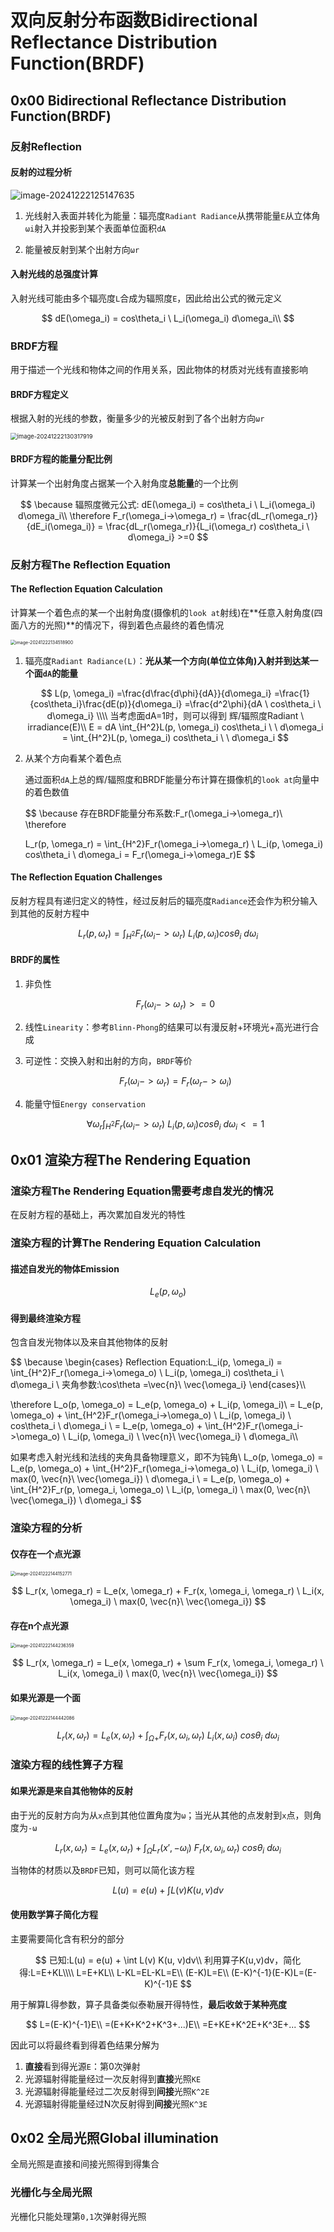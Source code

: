 #  双向反射分布函数Bidirectional Reflectance Distribution Function(BRDF)

## 0x00 Bidirectional Reflectance Distribution Function(BRDF)

### 反射Reflection

#### 反射的过程分析

![image-20241222125147635](./assets/image-20241222125147635.png)

1. 光线射入表面并转化为能量：辐亮度`Radiant Radiance`从携带能量`E`从立体角`ωi`射入并投影到某个表面单位面积`dA`

2. 能量被反射到某个出射方向`ωr`

   

#### 入射光线的总强度计算

入射光线可能由多个辐亮度`L`合成为辐照度`E`，因此给出公式的微元定义


$$
dE(\omega_i) = cos\theta_i \ L_i(\omega_i) d\omega_i\\
$$



### BRDF方程

用于描述一个光线和物体之间的作用关系，因此物体的材质对光线有直接影响

#### BRDF方程定义

根据入射的光线的参数，衡量多少的光被反射到了各个出射方向`ωr`

<img src="./assets/image-20241222130317919.png" alt="image-20241222130317919" style="zoom: 67%;" />



#### BRDF方程的能量分配比例

计算某一个出射角度占据某一个入射角度**总能量**的一个比例



$$
\because 辐照度微元公式:
dE(\omega_i) = cos\theta_i \ L_i(\omega_i) d\omega_i\\
\therefore
F_r(\omega_i->\omega_r)
= \frac{dL_r(\omega_r)}{dE_i(\omega_i)}
= \frac{dL_r(\omega_r)}{L_i(\omega_r) cos\theta_i \ d\omega_i} >=0
$$



### 反射方程The Reflection Equation

#### The Reflection Equation Calculation

计算某一个着色点的某一个出射角度(摄像机的`look at`射线)在**任意入射角度(四面八方的光照)**的情况下，得到着色点最终的着色情况

<img src="./assets/image-20241222134518900.png" alt="image-20241222134518900" style="zoom:50%;" />



1. 辐亮度`Radiant Radiance(L)`：**光从某一个方向(单位立体角)入射并到达某一个面`dA`的能量**

   

   $$
   L(p, \omega_i) 
   =\frac{d\frac{d\phi}{dA}}{d\omega_i}
   =\frac{1}{cos\theta_i}\frac{dE(p)}{d\omega_i}
   =\frac{d^2\phi}{dA \ cos\theta_i \ d\omega_i}
   \\\\
   当考虑面dA=1时，则可以得到 辉/辐照度Radiant \ irradiance(E)\\
   E 
   = dA \int_{H^2}L(p, \omega_i)  cos\theta_i \ \ d\omega_i 
   = \int_{H^2}L(p, \omega_i)  cos\theta_i \ \ d\omega_i
   $$

   

2. 从某个方向看某个着色点

   通过面积`dA`上总的辉/辐照度和BRDF能量分布计算在摄像机的`look at`向量中的着色数值

   

   $$
   \because
   存在BRDF能量分布系数:F_r(\omega_i->\omega_r)\\
   \therefore
   
   L_r(p, \omega_r) 
   = \int_{H^2}F_r(\omega_i->\omega_r) \ L_i(p, \omega_i) cos\theta_i \ d\omega_i
   = F_r(\omega_i->\omega_r)E
   $$




#### The Reflection Equation Challenges

反射方程具有递归定义的特性，经过反射后的辐亮度`Radiance`还会作为积分输入到其他的反射方程中



$$
L_r(p, \omega_r) = \int_{H^2}F_r(\omega_i->\omega_r) \ L_i(p, \omega_i) cos\theta_i \ d\omega_i
$$



#### BRDF的属性

1. 非负性

   

   $$
   F_r(\omega_i->\omega_r) >=0
   $$

   

   

2. 线性`Linearity`：参考`Blinn-Phong`的结果可以有漫反射+环境光+高光进行合成

3. 可逆性：交换入射和出射的方向，`BRDF`等价

   

   $$
   F_r(\omega_i->\omega_r) = F_r(\omega_r->\omega_i) 
   $$

   

4. 能量守恒`Energy conservation`

   

   $$
    \forall\omega_r \int_{H^2}F_r(\omega_i->\omega_r) \ L_i(p, \omega_i) cos\theta_i \ d\omega_i <=1
   $$




## 0x01 渲染方程The Rendering Equation

### 渲染方程The Rendering Equation需要考虑自发光的情况

在反射方程的基础上，再次累加自发光的特性

### 渲染方程的计算The Rendering Equation Calculation

#### 描述自发光的物体Emission



$$
L_e(p, \omega_o)
$$



#### 得到最终渲染方程

包含自发光物体以及来自其他物体的反射



$$
\because
\begin{cases}
Reflection Equation:L_i(p, \omega_i) = \int_{H^2}F_r(\omega_i->\omega_o) \ L_i(p, \omega_i) cos\theta_i \ d\omega_i \\
夹角参数:\cos\theta =\vec{n}\ \vec{\omega_i}
\end{cases}\\\\

\therefore
L_o(p, \omega_o) 
= L_e(p, \omega_o) + L_i(p, \omega_i)\\
= L_e(p, \omega_o) + \int_{H^2}F_r(\omega_i->\omega_o) \ L_i(p, \omega_i) \ cos\theta_i \ d\omega_i \\
= L_e(p, \omega_o) + \int_{H^2}F_r(\omega_i->\omega_o) \ L_i(p, \omega_i) \ \vec{n}\ \vec{\omega_i} \ d\omega_i\\\\

如果考虑入射光线和法线的夹角具备物理意义，即不为钝角\\
L_o(p, \omega_o) 
= L_e(p, \omega_o) + \int_{H^2}F_r(\omega_i->\omega_o) \ L_i(p, \omega_i) \ max(0, \vec{n}\ \vec{\omega_i}) \ d\omega_i \\
= L_e(p, \omega_o) + \int_{H^2}F_r(p, \omega_i, \omega_o) \ L_i(p, \omega_i) \ max(0, \vec{n}\ \vec{\omega_i}) \ d\omega_i
$$



### 渲染方程的分析

#### 仅存在一个点光源

<img src="./assets/image-20241222144152771.png" alt="image-20241222144152771" style="zoom:50%;" />


$$
L_r(x, \omega_r) = L_e(x, \omega_r) + F_r(x, \omega_i, \omega_r) \ L_i(x, \omega_i) \ max(0, \vec{n}\ \vec{\omega_i})
$$



#### 存在n个点光源

<img src="./assets/image-20241222144236359.png" alt="image-20241222144236359" style="zoom:50%;" />


$$
L_r(x, \omega_r) = L_e(x, \omega_r) + \sum F_r(x, \omega_i, \omega_r) \ L_i(x, \omega_i) \ max(0, \vec{n}\ \vec{\omega_i})
$$



#### 如果光源是一个面

<img src="./assets/image-20241222144442086.png" alt="image-20241222144442086" style="zoom:50%;" />


$$
L_r(x, \omega_r) = L_e(x, \omega_r) + \int_{Ω+} F_r(x, \omega_i, \omega_r) \ L_i(x, \omega_i) \ cos \theta_i \ d\omega_i
$$



### 渲染方程的线性算子方程

#### 如果光源是来自其他物体的反射

由于光的反射方向为从`x`点到其他位置角度为`ω`；当光从其他的点发射到`x`点，则角度为`-ω`



$$
L_r(x, \omega_r) = L_e(x, \omega_r) + \int_{Ω} L_r(x', -\omega_i)  \ F_r(x, \omega_i, \omega_r) \ cos \theta_i \ d\omega_i
$$



当物体的材质以及`BRDF`已知，则可以简化该方程


$$
L(u) = e(u) + \int L(v) K(u, v)dv
$$



#### 使用数学算子简化方程

主要需要简化含有积分的部分



$$
已知:L(u) = e(u) + \int L(v) K(u, v)dv\\
利用算子K(u,v)dv，简化得:L=E+KL\\\\
L=E+KL\\
L-KL=EL-KL=E\\
(E-K)L=E\\
(E-K)^{-1}(E-K)L=(E-K)^{-1}E
$$



用于解算L得参数，算子具备类似泰勒展开得特性，**最后收敛于某种亮度**



$$
L=(E-K)^{-1}E\\
=(E+K+K^2+K^3+...)E\\
=E+KE+K^2E+K^3E+...
$$



因此可以将最终看到得着色结果分解为

1. **直接**看到得光源`E`：第0次弹射
2. 光源辐射得能量经过一次反射得到**直接**光照`KE`
3. 光源辐射得能量经过二次反射得到**间接**光照`K^2E`
4. 光源辐射得能量经过N次反射得到**间接**光照`K^3E`



## 0x02 全局光照Global illumination

全局光照是直接和间接光照得到得集合

### 光栅化与全局光照

光栅化只能处理第`0,1`次弹射得光照